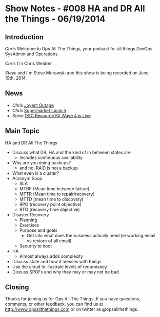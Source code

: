 Show Notes - #008 HA and DR All the Things  - 06/19/2014
===========================

Introduction
------------
*Chris* Welcome to Ops All The Things, your podcast for all things DevOps, SysAdmin and Operations.

*Chris* I'm Chris Webber

*Steve* and I'm Steve Murawski and this show is being recorded on June 19th, 2014.

News
----

* *Chris* [Joyent Outage](http://www.joyent.com/blog/postmortem-for-outage-of-us-east-1-may-27-2014)
* *Chris* [Supermarket Launch](https://supermarket.getchef.com)
* *Steve* [DSC Resource Kit Wave 4 is Live](http://blogs.msdn.com/b/powershell/archive/2014/06/06/dsc-resource-kit-wave-4-is-live.aspx)


Main Topic
----------

HA and DR All The Things

* Discuss what DR, HA and the kind of in between states are
  * Includes continuous availability
* Why are you doing backups?
  * and no, RAID is not a backup
* What even is a cluster?
* Acronym Soup
  * SLA
  * MTBF (Mean time between failure)
  * MTTR (Mean time to repair/recovery)
  * MTTD (mean time to discovery)
  * RPO (recovery point objective)
  * RTO (recovery time objective)
* Disaster Recovery
  * Planning
  * Exercises
  * Purpose and goals
    * Get into what does the business actually need (ie working email vs restore of all email)
  * Security to boot
* HA
  * Almost always adds complexity
* Discuss state and how it messes with things
* Use the cloud to illustrate levels of redundancy
* Discuss SPOFs and why they may or may not be bad


Closing
-------
Thanks for joining us for Ops All The Things.  If you have questions, comments, or other feedback, you can find us at <http://www.opsallthethings.com> or on twitter as @opsallthethings.
